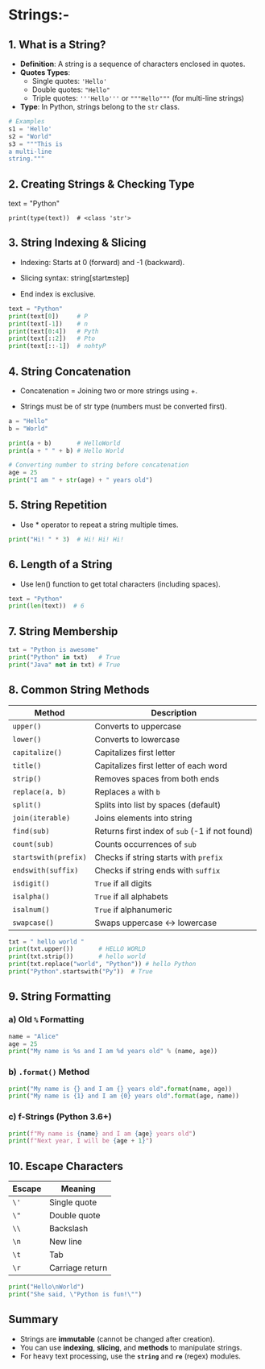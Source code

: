 # Strings:-

## 1. What is a String?

- **Definition**: A string is a sequence of characters enclosed in quotes.
- **Quotes Types**:
  - Single quotes: `'Hello'`
  - Double quotes: `"Hello"`
  - Triple quotes: `'''Hello'''` or `"""Hello"""` (for multi-line strings)
- **Type**: In Python, strings belong to the `str` class.

```python
# Examples
s1 = 'Hello'
s2 = "World"
s3 = """This is
a multi-line
string."""
```
## 2. Creating Strings & Checking Type
text = "Python"
```pthoon
print(type(text))  # <class 'str'>
```
## 3. String Indexing & Slicing

* Indexing: Starts at 0 (forward) and -1 (backward).

* Slicing syntax: string[start:end:step]

* End index is exclusive.
```python
text = "Python"
print(text[0])     # P
print(text[-1])    # n
print(text[0:4])   # Pyth
print(text[::2])   # Pto
print(text[::-1])  # nohtyP
```
## 4. String Concatenation

* Concatenation = Joining two or more strings using +.

* Strings must be of str type (numbers must be converted first).
```python
a = "Hello"
b = "World"

print(a + b)       # HelloWorld
print(a + " " + b) # Hello World

# Converting number to string before concatenation
age = 25
print("I am " + str(age) + " years old")
```
## 5. String Repetition

* Use * operator to repeat a string multiple times.

```python
print("Hi! " * 3)  # Hi! Hi! Hi!
```
## 6. Length of a String

* Use len() function to get total characters (including spaces).
```python
text = "Python"
print(len(text))  # 6
```

## 7. String Membership
```python
txt = "Python is awesome"
print("Python" in txt)   # True
print("Java" not in txt) # True
```
## 8. Common String Methods

| Method              | Description                                           |
|---------------------|-------------------------------------------------------|
| `upper()`           | Converts to uppercase                                 |
| `lower()`           | Converts to lowercase                                 |
| `capitalize()`      | Capitalizes first letter                              |
| `title()`           | Capitalizes first letter of each word                 |
| `strip()`           | Removes spaces from both ends                         |
| `replace(a, b)`     | Replaces `a` with `b`                                 |
| `split()`           | Splits into list by spaces (default)                  |
| `join(iterable)`    | Joins elements into string                            |
| `find(sub)`         | Returns first index of `sub` (-1 if not found)         |
| `count(sub)`        | Counts occurrences of `sub`                           |
| `startswith(prefix)`| Checks if string starts with `prefix`                 |
| `endswith(suffix)`  | Checks if string ends with `suffix`                   |
| `isdigit()`         | `True` if all digits                                  |
| `isalpha()`         | `True` if all alphabets                               |
| `isalnum()`         | `True` if alphanumeric                                |
| `swapcase()`        | Swaps uppercase ↔ lowercase                           |
```python
txt = " hello world "
print(txt.upper())       # HELLO WORLD
print(txt.strip())       # hello world
print(txt.replace("world", "Python")) # hello Python
print("Python".startswith("Py"))  # True
```
## 9. String Formatting

### a) Old `%` Formatting
```python
name = "Alice"
age = 25
print("My name is %s and I am %d years old" % (name, age))
```
### b) `.format()` Method
```python
print("My name is {} and I am {} years old".format(name, age))
print("My name is {1} and I am {0} years old".format(age, name))
```
### c) f-Strings (Python 3.6+)
```python
print(f"My name is {name} and I am {age} years old")
print(f"Next year, I will be {age + 1}")
```
## 10. Escape Characters

| Escape | Meaning          |
|--------|------------------|
| `\'`   | Single quote     |
| `\"`   | Double quote     |
| `\\`   | Backslash        |
| `\n`   | New line         |
| `\t`   | Tab              |
| `\r`   | Carriage return  |
```python
print("Hello\nWorld")
print("She said, \"Python is fun!\"")
```
## Summary

- Strings are **immutable** (cannot be changed after creation).  
- You can use **indexing**, **slicing**, and **methods** to manipulate strings.  
- For heavy text processing, use the **`string`** and **`re`** (regex) modules.  

